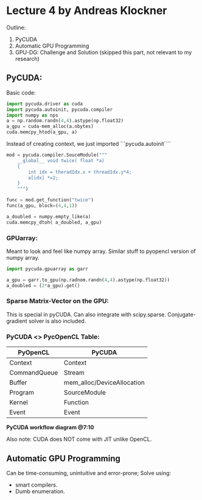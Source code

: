 # Lecture 4 by Andreas Klockner

Outline:

1. PyCUDA
2. Automatic GPU Programming
3. GPU-DG: Challenge and Solution (skipped this part, not relevant to my research)

## PyCUDA:

Basic code:
```python
import pycuda.driver as cuda  
import pycuda.autoinit, pycuda.compiler
import numpy as nps
a = np.random.randn(4,4).astype(np.float32)
a_gpu = cuda-mem_alloc(a.nbytes)
cuda.memcpy_htod(a_gpu, a)
```
   
Instead of creating context, we just imported ```pycuda.autoinit````
   
```python
mod = pycuda.compiler.SouceModule("""
	__global__ void twice( float *a)
	{
		int idx = theradIdx.x + threadIdx.y*4;
		a[idx] *=2;
	}
	""")

func = mod.get_function("twice")
func(a_gpu, block=(4,4,1))

a_doubled = numpy.empty_like(a)
cuda.memcpy_dtoh( a_doubled, a_gpu)
```

### GPUarray:

Meant to look and feel like numpy array. Similar stuff to pyopencl version of numpy array.

```python
import pycuda.gpuarray as garr

a_gpu = garr.to_gpu(np.radnom.randn(4,4).astype(np.float32))
a_doubled = (2*a_gpu).get()
```

### Sparse Matrix-Vector on the GPU:

This is special in pyCUDA. Can also integrate with scipy.sparse. Conjugate-gradient solver is also included.

### PyCUDA <> PycOpenCL Table:

| PyOpenCL | PyCUDA |
|---------------|-------------|
| Context | Context |
| CommandQueue | Stream |
| Buffer | mem_alloc/DeviceAllocation |
| Program | SourceModule | 
| Kernel | Function |
| Event | Event |
   
**PyCUDA workflow diagram @7:10**
   
Also note: CUDA does NOT come with JIT unlike OpenCL.
   
## Automatic GPU Programming
   
Can be time-consuming, unintuitive and error-prone; Solve using:   
* smart compilers.
* Dumb enumeration.
